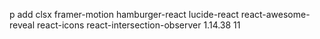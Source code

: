 p add clsx framer-motion hamburger-react lucide-react react-awesome-reveal react-icons react-intersection-observer
1.14.38
11
